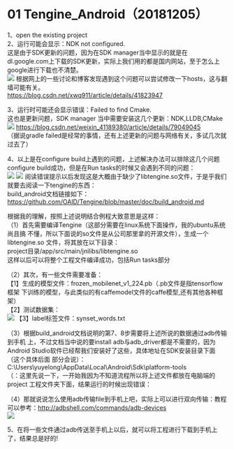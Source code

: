 01 Tengine_Android（20181205）
===

1、open the existing project<br>
2、运行可能会显示：NDK not configured.<br>
这是由于SDK更新的问题，因为在SDK manager当中显示的就是在dl.google.com上下载的SDK更新，实际上我们用的都是国内网站，至于怎么上google进行下载也不清楚。<br>
![](https://github.com/YUYELONG/Summary-of-Arm-Competition/blob/master/01_Tengine_Android_Pic/图片1.png)
根据网上的一些讨论和博客发现遇到这个问题可以尝试修改一下hosts，这与翻墙可能有关。<br>
https://blog.csdn.net/xwq911/article/details/41823947<br>

3、运行时可能还会显示错误：Failed to find Cmake.<br>
这也是更新问题，SDK manager 当中需要安装这几个更新：NDK,LLDB,CMake<br>
![](https://github.com/YUYELONG/Summary-of-Arm-Competition/blob/master/01_Tengine_Android_Pic/图片2.png)
https://blog.csdn.net/weixin_41189380/article/details/79049045<br>
（据说gradle failed是经常的事情，还有上述更新的问题与网络有关，多试几次就过去了）<br>

4、以上是在configure build上遇到的问题，上述解决办法可以排除这几个问题configure build成功，但是在Run tasks的时候又会遇到不同的问题：<br>
![](https://github.com/YUYELONG/Summary-of-Arm-Competition/blob/master/01_Tengine_Android_Pic/图片3.png)
![](https://github.com/YUYELONG/Summary-of-Arm-Competition/blob/master/01_Tengine_Android_Pic/图片4.png)
阅读错误提示以后发现这是大概由于缺少了libtengine.so文件，于是乎我们就要去阅读一下tengine的东西：<br>
build_android文档链接如下：<br>
https://github.com/OAID/Tengine/blob/master/doc/build_android.md<br>

根据我的理解，按照上述说明结合例程大致意思是这样：<br>
（1）首先需要编译Tengine（这部分需要在linux系统下面操作，我的ubuntu系统尚且搞	不懂，所以下面说的so文件是从公司那里拿的开源文件），生成一个libtengine.so	文件，将其放在以下目录：<br>
project目录/app/src/main/jnilibs/libtengine.so<br>
这样以后可以将整个工程文件编译成功，包括Run tasks部分<br>

（2）其次，有一些文件需要准备：<br>
【1】生成的模型文件：frozen_mobilenet_v1_224.pb（.pb文件是指tensorflow框架	 下训练的模型，与此类似的有caffemodel文件的caffe模型,还有其他各种框架）<br>
【2】测试数据集：<br>
![](https://github.com/YUYELONG/Summary-of-Arm-Competition/blob/master/01_Tengine_Android_Pic/图片5.png)
【3】label标签文件：synset_words.txt<br>

（3）根据build_android文档说明的第7、8步需要将上述所说的数据通过adb传输到手机	上，不过文档当中说的要install adb与adb_driver都是不需要的，因为Android 	Studio软件已经帮我们安装好了这些，具体地址在SDK安装目录下面（这个具体后面	部分会说）：C:\Users\yuyelong\AppData\Local\Android\Sdk\platform-tools<br>
（：这里先说一下，一开始我因为不知道流程所以将上述文件都放在电脑端的project	工程文件夹下面，结果运行的时候出现错误：

（4）那就说说怎么使用adb传输file到手机上吧，实际上可以进行双向传输：教程可以参考：http://adbshell.com/commands/adb-devices<br>
![](https://github.com/YUYELONG/Summary-of-Arm-Competition/blob/master/01_Tengine_Android_Pic/图片6.png)

5、在将一些文件通过adb传送至手机上以后，就可以将工程进行下载到手机上了，结果总是好的!
